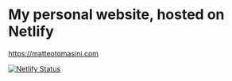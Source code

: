 # My personal website, hosted on Netlify
https://matteotomasini.com

[![Netlify Status](https://api.netlify.com/api/v1/badges/7f88a16d-1458-4d57-b6cd-05de2a2da7b0/deploy-status)](https://app.netlify.com/sites/resplendent-mermaid-a37189/deploys)
